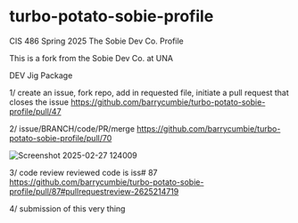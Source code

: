 # turbo-potato-sobie-profile
CIS 486 Spring 2025 The Sobie Dev Co. Profile 

This is a fork from the Sobie Dev Co. at UNA

DEV Jig Package

1/  create an issue, fork  repo, add in requested file, initiate a pull request that closes the issue 
https://github.com/barrycumbie/turbo-potato-sobie-profile/pull/47

2/  issue/BRANCH/code/PR/merge
https://github.com/barrycumbie/turbo-potato-sobie-profile/pull/70

![Screenshot 2025-02-27 124009](https://github.com/user-attachments/assets/b76255ca-4c33-4eda-8e3c-e2ddd6b083dd)

3/  code review
reviewed code is iss# 87 https://github.com/barrycumbie/turbo-potato-sobie-profile/pull/87#pullrequestreview-2625214719


4/  submission of this very thing


